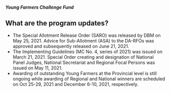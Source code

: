 ##### Young Farmers Challenge Fund

## What are the program updates?


 - The Special Allotment Release Order (SARO) was released by DBM on May 25, 2021. Advice for Sub-Allotment (ASA) to the DA-RFOs was approved and subsequently released on June 21, 2021.
 - The Implementing Guidelines (MC No. 4, series of 2021) was issued on March 21, 2021. Special Order creating and designation of National Panel Judges, National Secretariat and Regional Focal Persons was issued on May 11, 2021.
 - Awarding of outstanding Young Farmers at the Provincial level is still ongoing while awarding of Regional and National winners are scheduled on Oct 25-29, 2021 and December 6-10, 2021, respectively.
